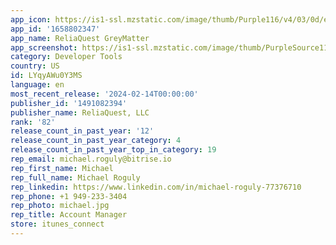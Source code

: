 ```yaml
---
app_icon: https://is1-ssl.mzstatic.com/image/thumb/Purple116/v4/03/0d/ec/030dec59-39e7-5325-2761-6ced7d771689/AppIcon-1x_U007ephone-0-85-220-0.png/1024x1024bb.png
app_id: '1658802347'
app_name: ReliaQuest GreyMatter
app_screenshot: https://is1-ssl.mzstatic.com/image/thumb/PurpleSource116/v4/0f/50/a8/0f50a8fc-ef28-72cb-f62c-adec108cb615/5d7b4a17-3b4d-4ce6-8e9c-8ad1e7e5bb39_iOS_-_6.5__-_01.png/1242x2688bb.png
category: Developer Tools
country: US
id: LYqyAWu0Y3MS
language: en
most_recent_release: '2024-02-14T00:00:00'
publisher_id: '1491082394'
publisher_name: ReliaQuest, LLC
rank: '82'
release_count_in_past_year: '12'
release_count_in_past_year_category: 4
release_count_in_past_year_top_in_category: 19
rep_email: michael.roguly@bitrise.io
rep_first_name: Michael
rep_full_name: Michael Roguly
rep_linkedin: https://www.linkedin.com/in/michael-roguly-77376710
rep_phone: +1 949-233-3404
rep_photo: michael.jpg
rep_title: Account Manager
store: itunes_connect
---
```

